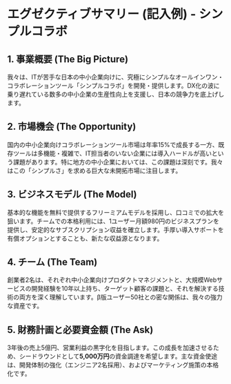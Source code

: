 # エグゼクティブサマリー (記入例) - シンプルコラボ

## 1. 事業概要 (The Big Picture)
我々は、ITが苦手な日本の中小企業向けに、究極にシンプルなオールインワン・コラボレーションツール「シンプルコラボ」を開発・提供します。DX化の波に乗り遅れている数多の中小企業の生産性向上を支援し、日本の競争力を底上げします。

## 2. 市場機会 (The Opportunity)
国内の中小企業向けコラボレーションツール市場は年率15%で成長する一方、既存ツールは多機能・複雑で、IT担当者のいない企業には導入ハードルが高いという課題があります。特に地方の中小企業においては、この課題は深刻です。我々はこの「シンプルさ」を求める巨大な未開拓市場に注目します。

## 3. ビジネスモデル (The Model)
基本的な機能を無料で提供するフリーミアムモデルを採用し、口コミでの拡大を狙います。チームでの本格利用には、1ユーザー月額980円のビジネスプランを提供し、安定的なサブスクリプション収益を確立します。手厚い導入サポートを有償オプションとすることも、新たな収益源となります。

## 4. チーム (The Team)
創業者2名は、それぞれ中小企業向けプロダクトマネジメントと、大規模Webサービスの開発経験を10年以上持ち、ターゲット顧客の課題と、それを解決する技術の両方を深く理解しています。β版ユーザー50社との密な関係は、我々の強力な資産です。

## 5. 財務計画と必要資金額 (The Ask)
3年後の売上5億円、営業利益の黒字化を目指します。この成長を加速させるため、シードラウンドとして**5,000万円**の資金調達を希望します。主な資金使途は、開発体制の強化（エンジニア2名採用）、およびマーケティング施策の本格化です。
